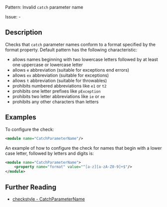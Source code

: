Pattern: Invalid `catch` parameter name

Issue: -

## Description

Checks that `catch` parameter names conform to a format specified by the format property. Default pattern has the following characteristic: 

  - allows names beginning with two lowercase letters followed by at least one uppercase or lowercase letter
  - allows `e` abbreviation (suitable for exceptions end errors)
  - allows `ex` abbreviation (suitable for exceptions)
  - allows `t` abbreviation (suitable for throwables)
  - prohibits numbered abbreviations like `e1` or `t2`
  - prohibits one letter prefixes like `pException`
  - prohibits two letter abbreviations like `ie` or `ee`
  - prohibits any other characters than letters

## Examples

To configure the check: 


```xml
<module name="CatchParameterName"/>
```
        

An example of how to configure the check for names that begin with a lower case letter, followed by letters and digits is: 


```xml
<module name="CatchParameterName">
    <property name="format" value="^[a-z][a-zA-Z0-9]+$"/>
</module>
```

## Further Reading

* [checkstyle - CatchParameterName](http://checkstyle.sourceforge.net/config_naming.html#CatchParameterName)
